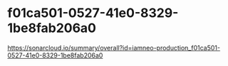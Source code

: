 # f01ca501-0527-41e0-8329-1be8fab206a0
https://sonarcloud.io/summary/overall?id=iamneo-production_f01ca501-0527-41e0-8329-1be8fab206a0
